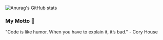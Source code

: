 ![Anurag's GitHub stats](https://github-readme-stats.vercel.app/api?username=liyihang1024&show_icons=true&theme=radical)
### My Motto 🌟
"Code is like humor. When you have to explain it, it’s bad." - Cory House


<!--
**liyihang1024/liyihang1024** is a ✨ _special_ ✨ repository because its `README.md` (this file) appears on your GitHub profile.

Here are some ideas to get you started:

- 🔭 I’m currently working on ...
- 🌱 I’m currently learning ...
- 👯 I’m looking to collaborate on ...
- 🤔 I’m looking for help with ...
- 💬 Ask me about ...
- 📫 How to reach me: ...
- 😄 Pronouns: ...
- ⚡ Fun fact: ...
-->
